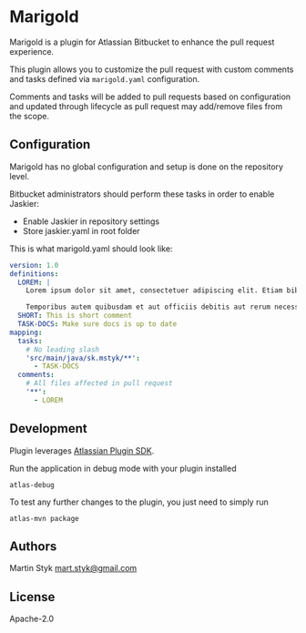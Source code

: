 # Marigold

Marigold is a plugin for Atlassian Bitbucket to enhance the pull request experience.

This plugin allows you 
to customize the pull request with custom comments and tasks defined via `marigold.yaml` configuration.

Comments and tasks will be added to pull requests based on configuration and updated through lifecycle as pull request
may add/remove files from the scope.

## Configuration
Marigold has no global configuration and setup is done on the repository level.

Bitbucket administrators should perform these tasks in order to enable Jaskier:

- Enable Jaskier in repository settings
- Store jaskier.yaml in root folder

This is what marigold.yaml should look like:
```yaml
version: 1.0
definitions:
  LOREM: |
    Lorem ipsum dolor sit amet, consectetuer adipiscing elit. Etiam bibendum elit eget erat.

    Temporibus autem quibusdam et aut officiis debitis aut rerum necessitatibus saepe eveniet ut et voluptates repudiandae sint et molestiae non recusandae.
  SHORT: This is short comment
  TASK-DOCS: Make sure docs is up to date
mapping:
  tasks:
    # No leading slash
    'src/main/java/sk.mstyk/**':
      - TASK-DOCS
  comments:
    # All files affected in pull request
    '**':
      - LOREM
```

## Development
Plugin leverages [Atlassian Plugin SDK](https://developer.atlassian.com/server/framework/atlassian-sdk/set-up-the-atlassian-plugin-sdk-and-build-a-project/).

Run the application in debug mode with your plugin installed
```shell
atlas-debug
```

To test any further changes to the plugin, you just need to simply run
```shell
atlas-mvn package
```

## Authors
Martin Styk <mart.styk@gmail.com>

## License
Apache-2.0